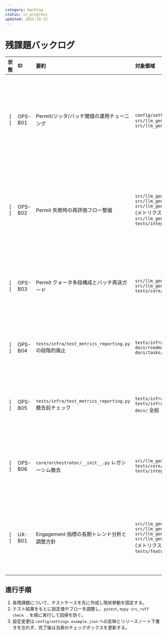 ```yaml
---
category: backlog
status: in_progress
updated: 2025-10-23
---
```


# 残課題バックログ

| 状態 | ID | 要約 | 対象領域 | 完了条件 | 備考 | 先行着手タスク |
|:----:|:---|:-----|:---------|:---------|:-----|:----------------|
| [ ] | OPS-B01 | Permit/ジッタ/バッチ閾値の運用チューニング | `config/settings.example.json` 系列<br>`src/llm_generic_bot/core/scheduler.py`<br>`src/llm_generic_bot/core/arbiter.py` | テストを先に追加し、Permit/ジッタ/バッチ閾値を調整しても `pytest tests/integration/test_runtime_multicontent_failures.py -q` がグリーンであること、および遅延・Permit 通過率が期待値内に収束するメトリクス検証を `tests/infra/` 配下に追加する。 | ロードマップ「残課題」から OPS-B01 に明記。具体的な閾値とモニタリング条件を決定し、設定ファイルに反映する。 | [OPS-08] ジッタ境界テスト済み。 |
| [ ] | OPS-B02 | Permit 失敗時の再評価フロー整備 | `src/llm_generic_bot/core/orchestrator.py`<br>`src/llm_generic_bot/core/orchestrator/processor.py`<br>`src/llm_generic_bot/core/orchestrator_metrics.py` (メトリクス境界更新時の参照先)<br>`src/llm_generic_bot/core/arbiter.py`<br>`tests/integration/` | Permit 拒否後の再評価タイミングをテストで固定し、再評価時にメトリクス/ログへ再試行理由を記録する。`pytest tests/integration/test_runtime_multicontent_failures.py -k permit -q` を新テストと併せてグリーン化する。 | PermitGate のレート制御と重複スキップの両立を確認するため、再評価待ちキューや通知ダッシュボード更新も含めて検証する。 | [OPS-10] Permit 拒否メトリクス取得済み。 |
| [ ] | OPS-B03 | Permit クォータ多段構成とバッチ再送ガード | `src/llm_generic_bot/core/arbiter.py`<br>`src/llm_generic_bot/core/queue.py`<br>`tests/core/` | 多段クォータを導入するテストを先に追加し、再送ガードが二重送信を防ぎつつ `pytest tests/core/test_quota_gate.py -q` を拡張テストと共にグリーン化する。 | スケジューラ併合と連携し、閾値超過時のバッチ破棄・遅延再送の境界条件を明示する。 | Sprint1 [SND-02] 残課題を引継ぎ。 |
| [ ] | OPS-B04 | `tests/infra/test_metrics_reporting.py` の段階的廃止 | `tests/infra/metrics/`<br>`docs/roadmap.md`<br>`docs/tasks/backlog.md` | 1. `tests/infra/metrics/*` への参照整理が完了し、旧 `tests/infra/test_metrics_reporting.py` への依存が残存しないことをリポジトリ全体で確認する。<br>2. CI (`pytest`, `mypy`, `ruff`) をグリーン化し、`tests/infra/metrics/` 経由のレポート統合が回帰しないことを保証する。<br>3. バックログおよび関連ドキュメントから旧パスの言及を更新し、移行完了手順を共有する。 | metrics レポート統合の移行完了までは旧テストファイルを削除しない。 | 2025-10-23: 本行追加。 |
| [ ] | OPS-B05 | `tests/infra/test_metrics_reporting.py` 撤去前チェック | `tests/infra/metrics/`<br>`tests/infra/test_metrics_reporting.py`<br>`docs/` 全般 | 1. `tests/infra/metrics/*` の参照状況を確認し、旧テストファイルへの残存参照がないことを `rg` などで証明する。<br>2. `pytest`, `mypy`, `ruff` を通過させ、メトリクス報告経路が `tests/infra/metrics/*` のみで成立することを確認する。<br>3. バックログ・ロードマップ・関連ガイドから旧テストファイルの言及を更新し、撤去手順完了を文書化する。 | OPS-B04 の作業完了後に削除フラグを立て、段階的撤去へ移行する。 | OPS-B04 |
| [ ] | OPS-B06 | `core/orchestrator/__init__.py` レガシーシム撤去 | `src/llm_generic_bot/core/orchestrator/__init__.py`<br>`tests/core/orchestrator*`<br>`tests/integration/*` | 1. 既存の直 import を新パスへ全て置換し、再輸出シムを廃止する。<br>2. `tests/core/orchestrator*` と `tests/integration/*` の参照を新パスへ更新し、必要なテストを先に追加して挙動を固定する。<br>3. CI (`pytest`, `mypy`, `ruff`) をグリーン化し、撤去後の回帰がないことを確認する。<br>4. バックログおよび関連ドキュメントへ移行完了手順と更新内容を反映する。 | 段階的削除と互換維持を優先し、削除前に影響範囲のテストを拡充する。 | OPS-B02 |
| [ ] | UX-B01 | Engagement 指標の長期トレンド分析と調整方針 | `src/llm_generic_bot/features/weather.py`<br>`src/llm_generic_bot/core/orchestrator.py`<br>`src/llm_generic_bot/core/orchestrator/processor.py`<br>`src/llm_generic_bot/core/orchestrator_metrics.py` (メトリクス境界更新時の参照先)<br>`tests/features/` | Engagement ログを一定期間蓄積するテストダブルを用意し、Permit クォータ変動時の通知頻度を調整するロジックを `pytest tests/features/test_weather_engagement.py -q` の新ケースで固定する。 | Sprint2 「残課題」から移管。トレンドに応じた通知頻度調整と PermitGate の協調方針を定義する。 | [UX-01] Engagement 反映ロジック実装済み。 |

## 進行手順
1. 各残課題について、テストケースを先に作成し現状挙動を固定する。
2. テスト結果をもとに設定値やフローを調整し、`pytest`, `mypy src`, `ruff check .` を順に実行して回帰を防ぐ。
3. 設定変更は `config/settings.example.json` への反映とリリースノート下書きを忘れず、完了後は当表のチェックボックスを更新する。
